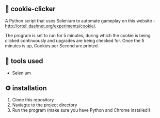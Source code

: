 ## 🍪 cookie-clicker

A Python script that uses Selenium to automate gameplay on this website - http://orteil.dashnet.org/experiments/cookie/. 

The program is set to run for 5 minutes, during which the cookie is being clicked continuously and upgrades are being checked for. Once the 5 minutes is up, Cookies per Second are printed.

## 🧰 tools used
- Selenium

## ⚙️ installation
1. Clone this repository
2. Naviagte to the project directory
3. Run the program (make sure you have Python and Chrome installed!)
